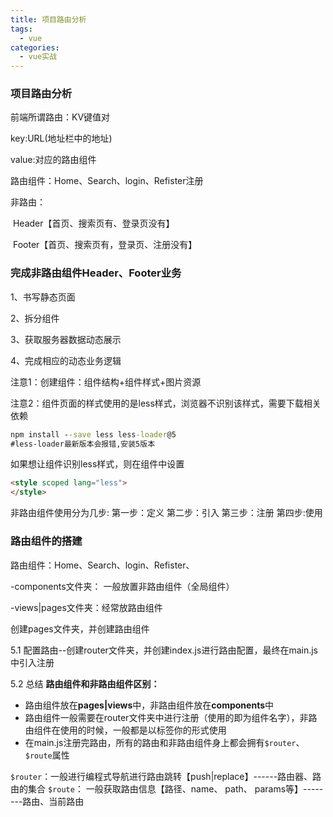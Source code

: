 ```yaml
---
title: 项目路由分析
tags:
  - vue
categories:
  - vue实战
---
```




### 项目路由分析

前端所谓路由：KV键值对

key:URL(地址栏中的地址)

value:对应的路由组件

路由组件：Home、Search、login、Refister注册

非路由：

​	Header【首页、搜索页有、登录页没有】

​	Footer【首页、搜索页有，登录页、注册没有】

### 完成非路由组件Header、Footer业务

1、书写静态页面

2、拆分组件

3、获取服务器数据动态展示

4、完成相应的动态业务逻辑



注意1：创建组件：组件结构+组件样式+图片资源

注意2：组件页面的样式使用的是less样式，浏览器不识别该样式，需要下载相关依赖

```cmd
npm install --save less less-loader@5
#less-loader最新版本会报错,安装5版本
```


如果想让组件识别less样式，则在组件中设置

```html
<style scoped lang="less">
</style>
```

非路由组件使用分为几步:
第一步：定义
第二步：引入
第三步：注册
第四步:使用





### 路由组件的搭建

路由组件：Home、Search、login、Refister、

-components文件夹： 一般放置非路由组件（全局组件）

-views|pages文件夹：经常放路由组件

创建pages文件夹，并创建路由组件

5.1 配置路由--创建router文件夹，并创建index.js进行路由配置，最终在main.js中引入注册

5.2 总结
**路由组件和非路由组件区别：**

+ 路由组件放在**pages|views**中，非路由组件放在**components**中
+ 路由组件一般需要在router文件夹中进行注册（使用的即为组件名字），非路由组件在使用的时候，一般都是以标签你的形式使用
+ 在main.js注册完路由，所有的路由和非路由组件身上都会拥有`$router`、` $route`属性

`$router`：一般进行编程式导航进行路由跳转【push|replace】------路由器、路由的集合
`$route`： 一般获取路由信息【路径、name、 path、 params等】--------路由、当前路由